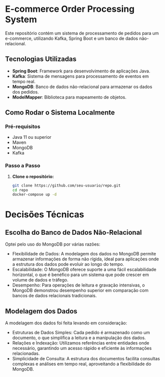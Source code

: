 # E-commerce Order Processing System

Este repositório contém um sistema de processamento de pedidos para um e-commerce, utilizando Kafka, Spring Boot e um banco de dados não-relacional.

## Tecnologias Utilizadas

- **Spring Boot**: Framework para desenvolvimento de aplicações Java.
- **Kafka**: Sistema de mensagens para processamento de eventos em tempo real.
- **MongoDB**: Banco de dados não-relacional para armazenar os dados dos pedidos.
- **ModelMapper**: Biblioteca para mapeamento de objetos.

## Como Rodar o Sistema Localmente

### Pré-requisitos

- Java 11 ou superior
- Maven
- MongoDB
- Kafka

### Passo a Passo

1. **Clone o repositório:**

   ```bash
   git clone https://github.com/seu-usuario/repo.git
   cd repo
   docker-compose up -d
   ```


# Decisões Técnicas
## Escolha do Banco de Dados Não-Relacional
Optei pelo uso do MongoDB por várias razões:

- Flexibilidade de Dados: A modelagem dos dados no MongoDB permite armazenar informações de forma não rígida, ideal para aplicações onde a estrutura dos dados pode evoluir ao longo do tempo.
- Escalabilidade: O MongoDB oferece suporte a uma fácil escalabilidade horizontal, o que é benéfico para um sistema que pode crescer em volume de dados e tráfego.
- Desempenho: Para operações de leitura e gravação intensivas, o MongoDB demonstrou desempenho superior em comparação com bancos de dados relacionais tradicionais.

## Modelagem dos Dados
A modelagem dos dados foi feita levando em consideração:

- Estruturas de Dados Simples: Cada pedido é armazenado como um documento, o que simplifica a leitura e a manipulação dos dados.
- Relações e Indexação: Utilizamos referências entre entidades onde necessário, garantindo um acesso rápido e eficiente às informações relacionadas.
- Simplicidade de Consulta: A estrutura dos documentos facilita consultas complexas e análises em tempo real, aproveitando a flexibilidade do MongoDB.
